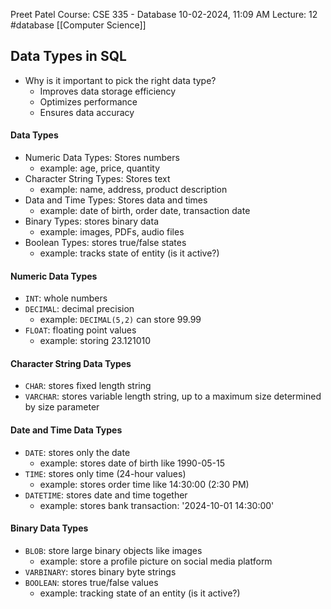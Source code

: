 Preet Patel
Course: CSE 335 - Database 
10-02-2024, 11:09 AM
Lecture: 12
#database 
[[Computer Science]]

## Data Types in SQL
- Why is it important to pick the right data type?
	- Improves data storage efficiency
	- Optimizes performance
	- Ensures data accuracy
#### Data Types
- Numeric Data Types: Stores numbers
	- example: age, price, quantity
- Character String Types: Stores text
	- example: name, address, product description
- Data and Time Types: Stores data and times
	- example: date of birth, order date, transaction date
- Binary Types: stores binary data
	- example: images, PDFs, audio files
- Boolean Types: stores true/false states
	- example: tracks state of entity (is it active?)

#### Numeric Data Types
- `INT`: whole numbers
- `DECIMAL`: decimal precision
	- example: `DECIMAL(5,2)` can store $99.99$
- `FLOAT`: floating point values
	- example: storing $23.121010$
#### Character String Data Types
- `CHAR`: stores fixed length string
- `VARCHAR`: stores variable length string, up to a maximum size determined by size parameter
#### Date and Time Data Types
- `DATE`: stores only the date
	- example: stores date of birth like 1990-05-15
- `TIME`: stores only time (24-hour values)
	- example: stores order time like 14:30:00 (2:30 PM)
- `DATETIME`: stores date and time together
	- example: stores bank transaction: '2024-10-01 14:30:00'
#### Binary Data Types
- `BLOB`: store large binary objects like images
	- example: store a profile picture on social media platform
- `VARBINARY`: stores binary byte strings
- `BOOLEAN`: stores true/false values
	- example: tracking state of an entity (is it active?)

